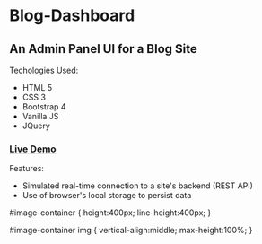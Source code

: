 # Blog-Dashboard
## An Admin Panel UI for a Blog Site

<div id="image-container"
   <img src="https://i.imgur.com/QWqfb8U.png" width="800" height="1100" />
</div>

Techologies Used:
   - HTML 5
   - CSS 3
   - Bootstrap 4
   - Vanilla JS
   - JQuery

### [Live Demo](https://blog-admin-ui.netlify.com/index.html)

Features: 

- Simulated real-time connection to a site's backend (REST API)
- Use of browser's local storage to persist data

#image-container {
   height:400px;
   line-height:400px;
}

#image-container img {
   vertical-align:middle;
   max-height:100%;
}
